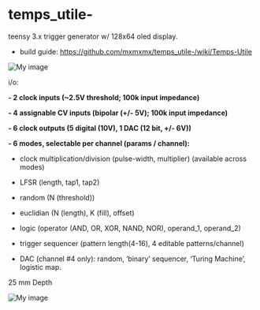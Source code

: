 temps_utile-
============

teensy 3.x trigger generator w/ 128x64 oled display.

- build guide: https://github.com/mxmxmx/temps_utile-/wiki/Temps-Utile


![My image](https://farm1.staticflickr.com/628/20400765240_149a3ea220_b.jpg)


i/o:

**- 2 clock inputs (~2.5V threshold; 100k input impedance)**

**- 4 assignable CV inputs (bipolar (+/- 5V); 100k input impedance)**

**- 6 clock outputs (5 digital (10V), 1 DAC (12 bit, +/- 6V))**

**- 6 modes, selectable per channel (params / channel):** 

  - clock multiplication/division (pulse-width, multiplier) (available across modes)

  - LFSR (length, tap1, tap2)

  - random (N (threshold))

  - euclidian (N (length), K (fill), offset)

  - logic (operator (AND, OR, XOR, NAND, NOR), operand_1, operand_2)

  - trigger sequencer (pattern length(4-16), 4 editable patterns/channel)

  - DAC (channel #4 only): random, ‘binary’ sequencer, ‘Turing Machine’, logistic map.

25 mm Depth

![My image](https://farm1.staticflickr.com/654/20400744418_250ae63aeb_b.jpg)

